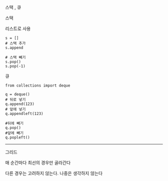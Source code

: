 

스택 , 큐



스택 

리스트로 사용 

~~~
s = []
# 스택 추가
s.append

# 스택 빼기
s.pop()
s.pop(-1)
~~~



큐

~~~
from collections import deque

q = deque()
# 뒤로 넣기
q.append(123)
# 앞에 넣기
q.appendleft(123)

#뒤에 빼기
q.pop()
#앞에 빼기
q.popleft()
~~~



---

그리드

매 순간마다 최선의 경우만 골라간다 

다른 경우는 고려하지 않는다. 나중은 생각하지 않는다 







